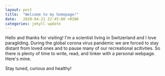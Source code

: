 ```yaml
---
layout: post
title:  "Welcome to my homepage!"
date:   2020-04-21 22:45:00 +0200
categories: jekyll update
---
```


Hello and thanks for visiting! I'm a scientist living in Switzerland and I love paragliding. During the global corona virus pandemic we are forced to stay distant from loved ones and to pause many of our recreational acitivties. So there is plenty of time to write, read, and tinker with a personal webpage. Here's mine.

Stay tuned, curious and healthy!
